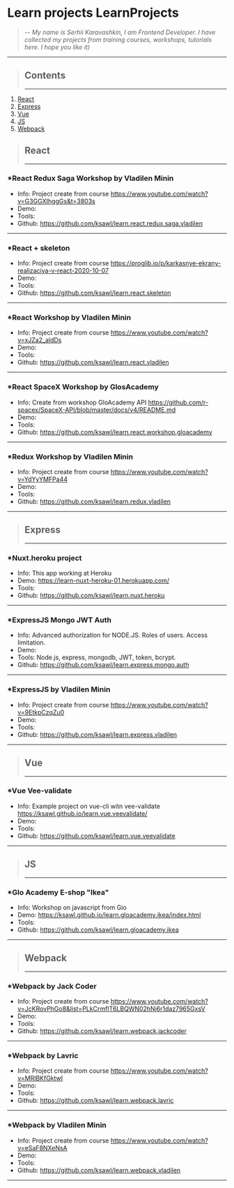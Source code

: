 <link rel="stylesheet" href="https://github.com/ksawl/LearnProjects/blob/master/css/retro.css" />

# Learn projects LearnProjects

> -- <cite>My name is Serhii Karavashkin, I am Frontend Developer. I have collected my projects from training courses, workshops, tutorials here. I hope you like it)</cite>

---

> ## **Contents**
> -----------

1. [React](#React)
2. [Express](#Express)
3. [Vue](#Vue)
4. [JS](#JS)
5. [Webpack](#Webpack)

> ## **React**
> -----------

### *React Redux Saga Workshop by Vladilen Minin

-   Info: Project create from course https://www.youtube.com/watch?v=G3GGXIhggGs&t=3803s
-   Demo:
-   Tools:
-   Github: https://github.com/ksawl/learn.react.redux.saga.vladilen

---

### *React + skeleton

-   Info: Project create from course https://proglib.io/p/karkasnye-ekrany-realizaciya-v-react-2020-10-07
-   Demo:
-   Tools:
-   Github: https://github.com/ksawl/learn.react.skeleton

---

### *React Workshop by Vladilen Minin

-   Info: Project create from course https://www.youtube.com/watch?v=xJZa2_aldDs
-   Demo:
-   Tools:
-   Github: https://github.com/ksawl/learn.react.vladilen
---

### *React SpaceX Workshop by GlosAcademy

-   Info: Create from workshop GloAcademy API https://github.com/r-spacex/SpaceX-API/blob/master/docs/v4/README.md
-   Demo:
-   Tools:
-   Github: https://github.com/ksawl/learn.react.workshop.gloacademy

---

### *Redux Workshop by Vladilen Minin

-   Info: Project create from course https://www.youtube.com/watch?v=YdYyYMFPa44
-   Demo:
-   Tools:
-   Github: https://github.com/ksawl/learn.redux.vladilen

---

> ## **Express**
> -----------

### *Nuxt.heroku project

-   Info: This app working at Heroku 
-   Demo: https://learn-nuxt-heroku-01.herokuapp.com/
-   Tools:
-   Github: https://github.com/ksawl/learn.nuxt.heroku

---

### *ExpressJS Mongo JWT Auth

-   Info: Advanced authorization for NODE.JS. Roles of users. Access limitation.
-   Demo:
-   Tools: Node.js, express, mongodb, JWT, token, bcrypt.
-   Github: https://github.com/ksawl/learn.express.mongo.auth

---

### *ExpressJS by Vladilen Minin
-   Info: Project create from course https://www.youtube.com/watch?v=9EtkpCzqZu0
-   Demo:
-   Tools:
-   Github: https://github.com/ksawl/learn.express.vladilen

---

> ## **Vue**
> -----------

### *Vue Vee-validate

-   Info: Example project on vue-cli witn vee-validate https://ksawl.github.io/learn.vue.veevalidate/
-   Demo:
-   Tools:
-   Github: https://github.com/ksawl/learn.vue.veevalidate

---

> ## **JS**
> -----------

### *Glo Academy E-shop "Ikea" 

-   Info: Workshop on javascript from Gio 
-   Demo: https://ksawl.github.io/learn.gloacademy.ikea/index.html
-   Tools:
-   Github: https://github.com/ksawl/learn.gloacademy.ikea

---

> ## **Webpack**
> -----------

### *Webpack by Jack Coder

-   Info: Project create from course https://www.youtube.com/watch?v=JcKRovPhGo8&list=PLkCrmfIT6LBQWN02hNj6r1daz7965GxsV
-   Demo:
-   Tools:
-   Github: https://github.com/ksawl/learn.webpack.jackcoder

---

### *Webpack by Lavric

-   Info: Project create from course https://www.youtube.com/watch?v=MRlBKfGktwI
-   Demo:
-   Tools:
-   Github: https://github.com/ksawl/learn.webpack.lavric

---

### *Webpack by Vladilen Minin

-   Info: Project create from course https://www.youtube.com/watch?v=eSaF8NXeNsA
-   Demo:
-   Tools:
-   Github: https://github.com/ksawl/learn.webpack.vladilen

---